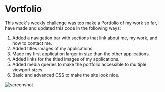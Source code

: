 # Vortfolio
This week's weekly challenge was too make a Portfolio of my work so far, I have made and updated this code in the following ways:

1. Added a navigation bar with sections that link about me, my work, and how to contact me.
2. Added titles images of my applications.
3. Made my first application larger in size than the other applications.
4. Added links for the titled images of my applications.
5. Added media queries to make the portfolio accessible to multiple viewport sizes.
6. Basic and advanced CSS to make the site look nice.

![screenshot](https://user-images.githubusercontent.com/82482629/117607212-bb060f00-b118-11eb-802f-58e91260864b.png)

